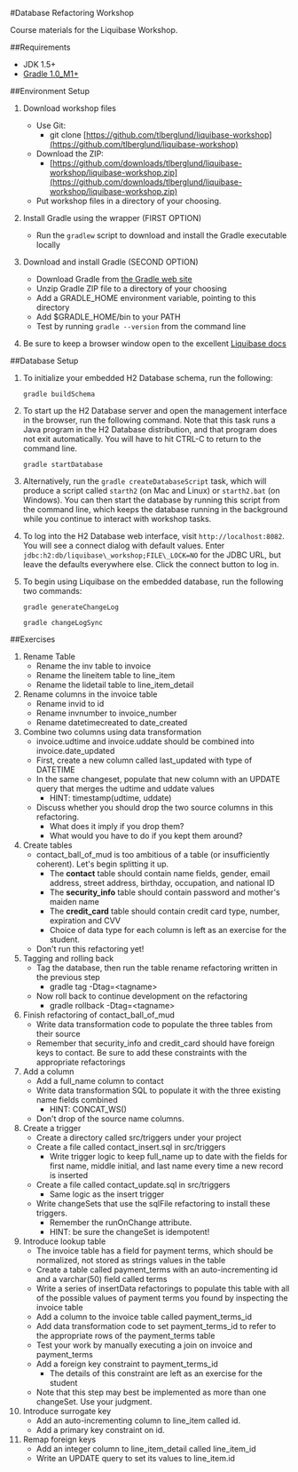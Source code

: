 #Database Refactoring Workshop

Course materials for the Liquibase Workshop.

##Requirements

* JDK 1.5+
* [Gradle 1.0_M1+](http://gradle.org/downloads.html)

##Environment Setup

1. Download workshop files
    * Use Git:
        * git clone [https://github.com/tlberglund/liquibase-workshop](https://github.com/tlberglund/liquibase-workshop)
	* Download the ZIP:
	    * [https://github.com/downloads/tlberglund/liquibase-workshop/liquibase-workshop.zip](https://github.com/downloads/tlberglund/liquibase-workshop/liquibase-workshop.zip)
	* Put workshop files in a directory of your choosing.
	
1. Install Gradle using the wrapper (FIRST OPTION)
    * Run the `gradlew` script to download and install the Gradle executable locally
	
1. Download and install Gradle (SECOND OPTION)
    * Download Gradle from [the Gradle web site](http://gradle.org/downloads.html)
    * Unzip Gradle ZIP file to a directory of your choosing
    * Add a GRADLE\_HOME environment variable, pointing to this directory
    * Add $GRADLE\_HOME/bin to your PATH
    * Test by running `gradle --version` from the command line
        
1. Be sure to keep a browser window open to the excellent [Liquibase docs](http://www.liquibase.org/manual/home)


##Database Setup

1. To initialize your embedded H2 Database schema, run the following:

    `gradle buildSchema`

1. To start up the H2 Database server and open the management interface in the browser, run the following command. Note that this task runs a Java program in the H2 Database distribution, and that program does not exit automatically. You will have to hit CTRL-C to return to the command line. 

    `gradle startDatabase`
   
1. Alternatively, run the `gradle createDatabaseScript` task, which will produce a script called `starth2` (on Mac and Linux) or `starth2.bat` (on Windows). You can then start the database by running this script from the command line, which keeps the database running in the background while you continue to interact with workshop tasks.
   
1. To log into the H2 Database web interface, visit `http://localhost:8082`. You will see a connect dialog with default values. Enter `jdbc:h2:db/liquibase\_workshop;FILE\_LOCK=NO` for the JDBC URL, but leave the defaults everywhere else. Click the connect button to log in.

1. To begin using Liquibase on the embedded database, run the following two commands:

    `gradle generateChangeLog`
    
    `gradle changeLogSync`


##Exercises 

1. Rename Table
	* Rename the inv table to invoice
	* Rename the lineitem table to line\_item
	* Rename the lidetail table to line\_item\_detail
1. Rename columns in the invoice table
	* Rename invid to id
	* Rename invnumber to invoice\_number
	* Rename datetimecreated to date\_created
1. Combine two columns using data transformation
	* invoice.udtime and invoice.uddate should be combined into invoice.date\_updated
	* First, create a new column called last\_updated with type of DATETIME
	* In the same changeset, populate that new column with an UPDATE query that merges the udtime and uddate values
		* HINT: timestamp(udtime, uddate) 
	* Discuss whether you should drop the two source columns in this refactoring.
		* What does it imply if you drop them?
		* What would you have to do if you kept them around?
1. Create tables
	* contact\_ball\_of\_mud is too ambitious of a table (or insufficiently coherent). Let's begin splitting it up.
		* The **contact** table should contain name fields, gender, email address, street address, birthday, occupation, and national ID
		* The **security\_info** table should contain password and mother's maiden name
		* The **credit\_card** table should contain credit card type, number, expiration and CVV
		* Choice of data type for each column is left as an exercise for the student.
	* Don't run this refactoring yet!
1. Tagging and rolling back
	* Tag the database, then run the table rename refactoring written in the previous step
		* gradle tag -Dtag=&lt;tagname&gt;
	* Now roll back to continue development on the refactoring
		* gradle rollback -Dtag=&lt;tagname&gt;
1. Finish refactoring of contact\_ball\_of\_mud
	* Write data transformation code to populate the three tables from their source
	* Remember that security\_info and credit\_card should have foreign keys to contact. Be sure to add these constraints with the appropriate refactorings
1. Add a column
	* Add a full\_name column to contact
	* Write data transformation SQL to populate it with the three existing name fields combined
		* HINT: CONCAT_WS()
	* Don't drop of the source name columns.
1. Create a trigger
	* Create a directory called src/triggers under your project
	* Create a file called contact\_insert.sql in src/triggers
		* Write trigger logic to keep full\_name up to date with the fields for first name, middle initial, and last name every time a new record is inserted
	* Create a file called contact\_update.sql in src/triggers
		* Same logic as the insert trigger
	* Write changeSets that use the sqlFile refactoring to install these triggers.
		* Remember the runOnChange attribute.
		* HINT: be sure the changeSet is idempotent!
1. Introduce lookup table
	* The invoice table has a field for payment terms, which should be normalized, not stored as strings values in the table
	* Create a table called payment\_terms with an auto\-incrementing id and a varchar(50) field called terms
	* Write a series of insertData refactorings to populate this table with all of the possible values of payment terms you found by inspecting the invoice table
	* Add a column to the invoice table called payment\_terms\_id
	* Add data transformation code to set payment\_terms\_id to refer to the appropriate rows of the payment\_terms table
	* Test your work by manually executing a join on invoice and payment\_terms
	* Add a foreign key constraint to payment\_terms\_id
		* The details of this constraint are left as an exercise for the student
	* Note that this step may best be implemented as more than one changeSet. Use your judgment.
1. Introduce surrogate key
	* Add an auto\-incrementing column to line\_item called id.
	* Add a primary key constraint on id.
1. Remap foreign keys
	* Add an integer column to line\_item\_detail called line\_item\_id
	* Write an UPDATE query to set its values to line\_item.id



